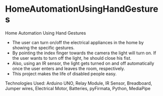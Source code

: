 # HomeAutomationUsingHandGestures

Home Automation Using Hand Gestures

- The user can turn on/off the electrical appliances in the home by showing the specific gestures.
- By pointing the index finger towards the camera the light will turn on. If the user wants to turn off the light, he should close his fist.
- Also, using an IR sensor, the light gets turned on and off automatically once the user enters and leaves the room, respectively.
- This project makes the life of disabled people easy. 

Technologies Used: Arduino UNO, Relay Module, IR Sensor, Breadboard, Jumper wires, Electrical Motor, Batteries, pyFirmata, Python, MediaPipe
